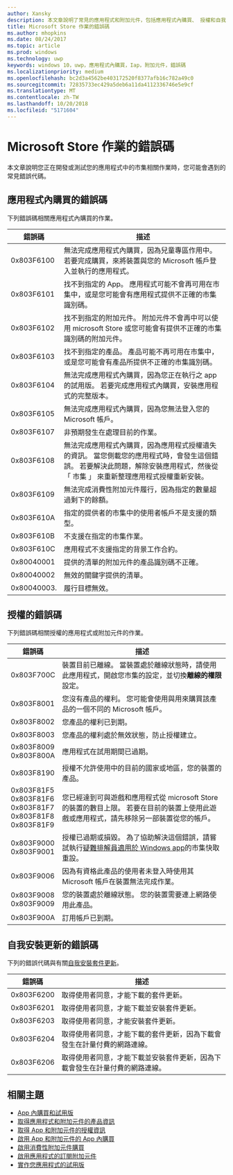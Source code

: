 ```yaml
---
author: Xansky
description: 本文章說明了常見的應用程式和附加元件，包括應用程式內購買、 授權和自我安裝應用程式更新的 microsoft Store 作業的錯誤碼。
title: Microsoft Store 作業的錯誤碼
ms.author: mhopkins
ms.date: 08/24/2017
ms.topic: article
ms.prod: windows
ms.technology: uwp
keywords: windows 10，uwp，應用程式內購買，Iap，附加元件，錯誤碼
ms.localizationpriority: medium
ms.openlocfilehash: bc2d3a4562be403172520f8377afb16c782a49c0
ms.sourcegitcommit: 72835733ec429a5deb6a11da4112336746e5e9cf
ms.translationtype: MT
ms.contentlocale: zh-TW
ms.lasthandoff: 10/20/2018
ms.locfileid: "5171604"
---
```

# <a name="error-codes-for-store-operations"></a>Microsoft Store 作業的錯誤碼

<!-- confirm whether symbolic names are defined for app developers, or do they just handle direct error code values -->

本文章說明您正在開發或測試您的應用程式中的市集相關作業時，您可能會遇到的常見錯誤代碼。

## <a name="in-app-purchase-error-codes"></a>應用程式內購買的錯誤碼

下列錯誤碼相關應用程式內購買的作業。

|  錯誤碼  |  描述  |
|--------------|---------------|
| 0x803F6100   | 無法完成應用程式內購買，因為兒童專區作用中。 若要完成購買，來將裝置與您的 Microsoft 帳戶登入並執行的應用程式。               |
| 0x803F6101   | 找不到指定的 App。 應用程式可能不會再可用在市集中，或是您可能會有應用程式提供不正確的市集識別碼。     |
| 0x803F6102   | 找不到指定的附加元件。 附加元件不會再中可以使用 microsoft Store 或您可能會有提供不正確的市集識別碼的附加元件。                                               |
| 0x803F6103   | 找不到指定的產品。 產品可能不再可用在市集中，或是您可能會有產品所提供不正確的市集識別碼。                                          |
| 0x803F6104   | 無法完成應用程式內購買，因為您正在執行之 app 的試用版。 若要完成應用程式內購買，安裝應用程式的完整版本。               |
| 0x803F6105   | 無法完成應用程式內購買，因為您無法登入您的 Microsoft 帳戶。                                              |
| 0x803F6107   | 非預期發生在處理目前的作業。                                             |
| 0x803F6108   | 無法完成應用程式內購買，因為應用程式授權遺失的資訊。 當您側載您的應用程式時，會發生這個錯誤。 若要解決此問題，解除安裝應用程式，然後從 「 市集 」 來重新整理應用程式授權重新安裝。                                          |
| 0x803F6109   | 無法完成消費性附加元件履行，因為指定的數量超過剩下的餘額。        |
| 0x803F610A   | 指定的提供者的市集中的使用者帳戶不是支援的類型。                                            |
| 0x803F610B   | 不支援在指定的市集作業。                                             |
| 0x803F610C   | 應用程式不支援指定的背景工作合約。                                             |
| 0x80040001   | 提供的清單的附加元件的產品識別碼不正確。                        |
| 0x80040002   | 無效的關鍵字提供的清單。                   |
| 0x80040003.   | 履行目標無效。                       |

## <a name="licensing-error-codes"></a>授權的錯誤碼

下列錯誤碼相關授權的應用程式或附加元件的作業。

|  錯誤碼  |  描述  |
|--------------|---------------|
| 0x803F700C   | 裝置目前已離線。 當裝置處於離線狀態時，請使用此應用程式，開啟您市集的設定，並切換**離線的權限**設定。            |
| 0x803F8001   | 您沒有產品的權利。 您可能會使用與用來購買該產品的一個不同的 Microsoft 帳戶。           |
| 0x803F8002   | 您產品的權利已到期。           |
| 0x803F8003   | 您產品的權利處於無效狀態，防止授權建立。   |
| 0x803F8009<br/>0x803F800A   | 應用程式在試用期間已過期。   |
| 0x803F8190   |  授權不允許使用中的目前的國家或地區，您的裝置的產品。  |
| 0x803F81F5<br/>0x803F81F6<br/>0x803F81F7<br/>0x803F81F8<br/>0x803F81F9   |  您已經達到可與遊戲和應用程式從 microsoft Store 的裝置的數目上限。 若要在目前的裝置上使用此遊戲或應用程式，請先移除另一部裝置從您的帳戶。  |
| 0x803F9000<br/>0x803F9001    |  授權已過期或損毀。 為了協助解決這個錯誤，請嘗試執行[疑難排解員適用於 Windows app](https://support.microsoft.com/help/4027498/windows-run-the-troubleshooter-for-windows-apps)的市集快取重設。     |
| 0x803F9006    |  因為有資格此產品的使用者未登入時使用其 Microsoft 帳戶在裝置無法完成作業。            |
| 0x803F9008<br/>0x803F9009    |  您的裝置處於離線狀態。 您的裝置需要連上網路使用此產品。            |
| 0x803F900A    |  訂用帳戶已到期。            |


## <a name="self-install-update-error-codes"></a>自我安裝更新的錯誤碼

下列的錯誤代碼與有關[自我安裝套件更新](../packaging/self-install-package-updates.md)。

|  錯誤碼  |  描述  |
|--------------|---------------|
| 0x803F6200   | 取得使用者同意，才能下載的套件更新。               |
| 0x803F6201   | 取得使用者同意，才能下載並安裝套件更新。                                                  |
| 0x803F6203   | 取得使用者同意，才能安裝套件更新。                                         |
| 0x803F6204   | 取得使用者同意，才能下載的套件更新，因為下載會發生在計量付費的網路連線。                                             |
| 0x803F6206   | 取得使用者同意，才能下載並安裝套件更新，因為下載會發生在計量付費的網路連線。     |


## <a name="related-topics"></a>相關主題

* [App 內購買和試用版](in-app-purchases-and-trials.md)
* [取得應用程式和附加元件的產品資訊](get-product-info-for-apps-and-add-ons.md)
* [取得 App 和附加元件的授權資訊](get-license-info-for-apps-and-add-ons.md)
* [啟用 App 和附加元件的 App 內購買](enable-in-app-purchases-of-apps-and-add-ons.md)
* [啟用消費性附加元件購買](enable-consumable-add-on-purchases.md)
* [啟用應用程式的訂閱附加元件](enable-subscription-add-ons-for-your-app.md)
* [實作您應用程式的試用版](implement-a-trial-version-of-your-app.md)
